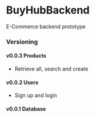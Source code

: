 # BuyHubBackend

E-Commerce backend prototype


### Versioning

#### v0.0.3 Products
- Retrieve all, search and create

#### v0.0.2 Users
- Sign up and login

#### v0.0.1 Database
